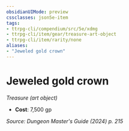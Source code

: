 ```yaml
---
obsidianUIMode: preview
cssclasses: json5e-item
tags:
- ttrpg-cli/compendium/src/5e/xdmg
- ttrpg-cli/item/gear/treasure-art-object
- ttrpg-cli/item/rarity/none
aliases: 
- "Jeweled gold crown"
---
```

# Jeweled gold crown
*Treasure (art object)*  


- **Cost**: 7,500 gp

*Source: Dungeon Master's Guide (2024) p. 215*